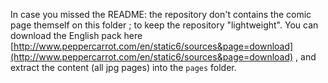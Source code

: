 

In case you missed the README: the repository don't contains the comic page themself on this folder ; to keep the repository "lightweight".
You can download the English pack here [http://www.peppercarrot.com/en/static6/sources&page=download](http://www.peppercarrot.com/en/static6/sources&page=download) , and extract the content (all jpg pages) into the ```pages``` folder. 

